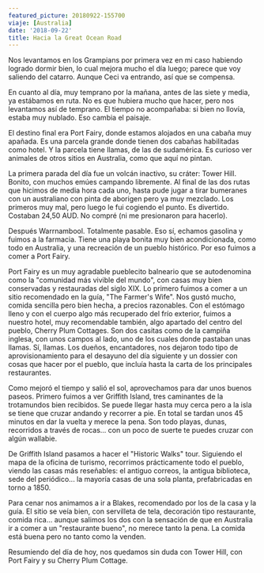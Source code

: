 ```yaml
---
featured_picture: 20180922-155700
viaje: [Australia]
date: '2018-09-22'
title: Hacia la Great Ocean Road
---
```

Nos levantamos en los Grampians por primera vez en mi caso habiendo logrado dormir bien, lo cual mejora mucho el día luego; parece que voy saliendo del catarro. Aunque Ceci va entrando, así que se compensa.

En cuanto al día, muy temprano por la mañana, antes de las siete y media, ya estábamos en ruta. No es que hubiera mucho que hacer, pero nos levantamos así de temprano. El tiempo no acompañaba: si bien no llovía, estaba muy nublado. Eso cambia el paisaje.

El destino final era Port Fairy, donde estamos alojados en una cabaña muy apañada. Es una parcela grande donde tienen dos cabañas habilitadas como hotel. Y la parcela tiene llamas, de las de sudamérica. Es curioso ver animales de otros sitios en Australia, como que aquí no pintan.

La primera parada del día fue un volcán inactivo, su cráter: Tower Hill. Bonito, con muchos emúes campando libremente. Al final de las dos rutas que hicimos de media hora cada uno, hasta pude jugar a tirar bumeranes con un australiano con pinta de aborigen pero ya muy mezclado. Los primeros muy mal, pero luego le fui cogiendo el punto. Es divertido. Costaban 24,50 AUD. No compré (ni me presionaron para hacerlo).

Después Warrnambool. Totalmente pasable. Eso sí, echamos gasolina y fuimos a la farmacia. Tiene una playa bonita muy bien acondicionada, como todo en Australia, y una recreación de un pueblo histórico. Por eso fuimos a comer a Port Fairy.

Port Fairy es un muy agradable pueblecito balneario que se autodenomina como la "comunidad más vivible del mundo", con casas muy bien conservadas y restauradas del siglo XIX. Lo primero fuimos a comer a un sitio recomendado en la guía, "The Farmer's Wife". Nos gustó mucho, comida sencilla pero bien hecha, a precios razonables. Con el estómago lleno y con el cuerpo algo más recuperado del frío exterior, fuimos a nuestro hotel, muy recomendable también, algo apartado del centro del pueblo, Cherry Plum Cottages. Son dos casitas como de la campiña inglesa, con unos campos al lado, uno de los cuales donde pastaban unas llamas. Sí, llamas. Los dueños, encantadores, nos dejaron todo tipo de aprovisionamiento para el desayuno del día siguiente y un dossier con cosas que hacer por el pueblo, que incluía hasta la carta de los principales restaurantes.

Como mejoró el tiempo y salió el sol, aprovechamos para dar unos buenos paseos. Primero fuimos a ver Griffith Island, tres caminantes de la trotamundos bien recibidos. Se puede llegar hasta muy cerca pero a la isla se tiene que cruzar andando y recorrer a pie. En total se tardan unos 45 minutos en dar la vuelta y merece la pena. Son todo playas, dunas, recorridos a través de rocas... con un poco de suerte te puedes cruzar con algún wallabie. 

De Griffith Island pasamos a hacer el "Historic Walks" tour. Siguiendo el mapa de la oficina de turismo, recorrimos prácticamente todo el pueblo, viendo las casas más reseñables: el antiguo correos, la antigua biblioteca, sede del periódico... la mayoría casas de una sola planta, prefabricadas en torno a 1850.

Para cenar nos animamos a ir a Blakes, recomendado por los de la casa y la guía. El sitio se veía bien, con servilleta de tela, decoración tipo restaurante, comida rica... aunque salimos los dos con la sensación de que en Australia ir a comer a un "restaurante bueno", no merece tanto la pena. La comida está buena pero no tanto como la venden.

Resumiendo del día de hoy, nos quedamos sin duda con Tower Hill, con Port Fairy y su Cherry Plum Cottage.